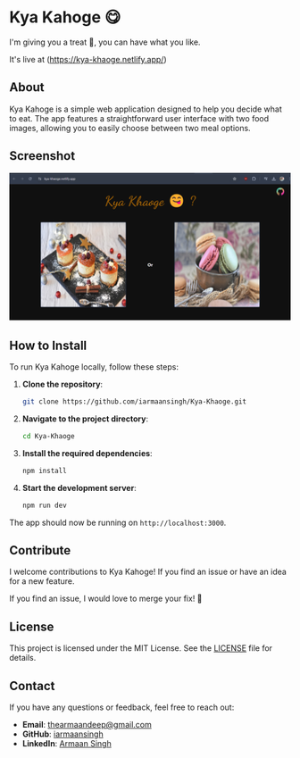# Kya Kahoge 😋

I'm giving you a treat 🍕, you can have what you like.

It's live at (https://kya-khaoge.netlify.app/)

## About

Kya Kahoge is a simple web application designed to help you decide what to eat. The app features a straightforward user interface with two food images, allowing you to easily choose between two meal options.

## Screenshot
![screenshot](./src/1.png)

## How to Install

To run Kya Kahoge locally, follow these steps:

1. **Clone the repository**:
    ```bash
    git clone https://github.com/iarmaansingh/Kya-Khaoge.git
    ```

2. **Navigate to the project directory**:
    ```bash
    cd Kya-Khaoge
    ```

3. **Install the required dependencies**:
    ```bash
    npm install
    ```

4. **Start the development server**:
    ```bash
    npm run dev
    ```

The app should now be running on `http://localhost:3000`.

## Contribute

I welcome contributions to Kya Kahoge! If you find an issue or have an idea for a new feature.

If you find an issue, I would love to merge your fix! 🤗

## License

This project is licensed under the MIT License. See the [LICENSE](LICENSE) file for details.

## Contact

If you have any questions or feedback, feel free to reach out:

- **Email**: thearmaandeep@gmail.com
- **GitHub**: [iarmaansingh](https://github.com/iarmaansingh)
- **LinkedIn**: [Armaan Singh](https://www.linkedin.com/in/iarmaan/)



